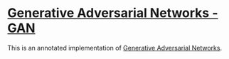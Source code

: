# [Generative Adversarial Networks - GAN](https://nn.labml.ai/gan/original/index.html)

This is an annotated implementation of
[Generative Adversarial Networks](https://arxiv.org/abs/1406.2661).
